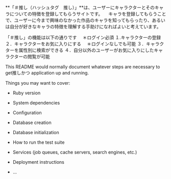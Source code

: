 
**「＃推し（ハッシュタグ　推し）」**は、ユーザーにキャラクターとそのキャラについての特徴を登録してもらうサイトです。
　キャラを登録してもらうことで、ユーザーに今まで興味のなかった作品のキャラを知ってもらったり、あるいは自分が好きなキャラの特徴を理解する手助けになればよいと考えています。


「＃推し」の機能は以下の通りです
　＊ログイン必須
１.キャラクターの登録
２．キャラクターをお気に入りにする
　＊ログインなしでも可能
３．キャラクターを属性別に検索ができる
４．自分以外のユーザーがお気に入りにしたキャラクターの閲覧が可能










This README would normally document whatever steps are necessary to get推しかつ
application up and running.

Things you may want to cover:

* Ruby version

* System dependencies

* Configuration

* Database creation

* Database initialization

* How to run the test suite

* Services (job queues, cache servers, search engines, etc.)

* Deployment instructions

* ...
